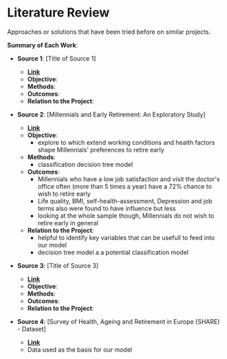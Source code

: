 # Literature Review

Approaches or solutions that have been tried before on similar projects.

**Summary of Each Work**:

- **Source 1**: [Title of Source 1]

  - **[Link]()**
  - **Objective**:
  - **Methods**:
  - **Outcomes**:
  - **Relation to the Project**:

- **Source 2**: [Millennials and Early Retirement: An Exploratory Study]

  - **[Link](https://www.mdpi.com/2673-8104/3/2/15)**
  - **Objective**:
    - explore to which extend working conditions and health factors shape Millennials' preferences to retire early
  - **Methods**:
    - classification decision tree model
  - **Outcomes**:
    - Millennials who have a low job satisfaction and visit the doctor's office often (more than 5 times a year) have a 72% chance to wish to retire early
    - Life quality, BMI, self-health-assessment, Depression and job terms also were found to have influence but less 
    - looking at the whole sample though, Millennials do not wish to retire early in general
  - **Relation to the Project**:
    - helpful to identify key variables that can be usefull to feed into our model
    - decision tree model a a potential classification model 

- **Source 3**: [Title of Source 3]

  - **[Link]()**
  - **Objective**:
  - **Methods**:
  - **Outcomes**:
  - **Relation to the Project**:

- **Source 4**: [Survey of Health, Ageing and Retirement in Europe (SHARE) - Dataset]

  - **[Link](https://share-eric.eu/data/)**
  - Data used as the basis for our model
